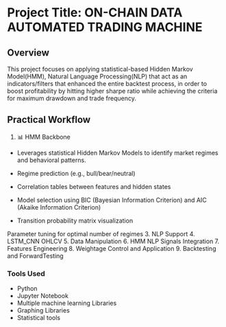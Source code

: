 # Project Title: ON-CHAIN DATA AUTOMATED TRADING MACHINE
## Overview
This project focuses on applying statistical-based Hidden Markov Model(HMM), Natural Language Processing(NLP) that act as an indicators/filters that enhanced the entire backtest process, in order to boost profitability by hitting higher sharpe ratio while achieving the criteria for maximum drawdown and trade frequency.

## Practical Workflow
1. 📊 HMM Backbone
  - Leverages statistical Hidden Markov Models to identify market regimes and behavioral patterns.

  - Regime prediction (e.g., bull/bear/neutral)

  - Correlation tables between features and hidden states

  - Model selection using BIC (Bayesian Information Criterion) and AIC (Akaike Information Criterion)

  - Transition probability matrix visualization

Parameter tuning for optimal number of regimes
3. NLP Support
4. LSTM_CNN OHLCV
5. Data Manipulation
6. HMM NLP Signals Integration
7. Features Engineering
8. Weightage Control and Application
9. Backtesting and ForwardTesting

### Tools Used
- Python
- Jupyter Notebook
- Multiple machine learning Libraries
- Graphing Libraries
- Statistical tools
  
